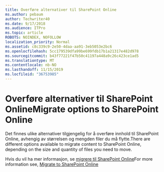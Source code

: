 ```yaml
---
title: Overføre alternativer til SharePoint Online
ms.author: pebaum
author: Techwriter40
ms.date: 9/17/2018
ms.audience: ITPro
ms.topic: article
ROBOTS: NOINDEX, NOFOLLOW
localization_priority: Normal
ms.assetid: c8c339c9-2e50-4daa-aa91-3eb5053e2bc6
ms.openlocfilehash: 5cc179539dfa99be699fdb17b1a21317e482d978
ms.sourcegitcommit: b43f77221f47b50c41197a448a9c26c423ce1ad5
ms.translationtype: MT
ms.contentlocale: nb-NO
ms.lasthandoff: 11/15/2019
ms.locfileid: "36753985"
---
```

# <a name="migrate-options-to-sharepoint-online"></a><span data-ttu-id="7a2eb-102">Overføre alternativer til SharePoint Online</span><span class="sxs-lookup"><span data-stu-id="7a2eb-102">Migrate options to SharePoint Online</span></span>

<span data-ttu-id="7a2eb-103">Det finnes ulike alternativer tilgjengelig for å overføre innhold til SharePoint Online, avhengig av størrelsen og mengden filer du må flytte.</span><span class="sxs-lookup"><span data-stu-id="7a2eb-103">There are different options available to migrate content to SharePoint Online, depending on the size and quantity of files you need to move.</span></span>
  
<span data-ttu-id="7a2eb-104">Hvis du vil ha mer informasjon, se [migrere til SharePoint Online](https://go.microsoft.com/fwlink/?linkid-2022029)</span><span class="sxs-lookup"><span data-stu-id="7a2eb-104">For more information see, [Migrate to SharePoint Online](https://go.microsoft.com/fwlink/?linkid-2022029)</span></span>
  

